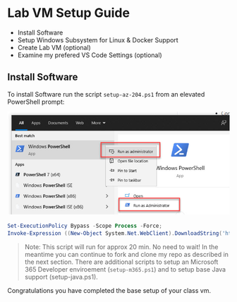 # Lab VM Setup Guide

- Install Software
- Setup Windows Subsystem for Linux & Docker Support
- Create Lab VM (optional)
- Examine my prefered VS Code Settings (optional)

## Install Software

To install Software run the script `setup-az-204.ps1` from an elevated PowerShell prompt:

![run-as](_images/run-as.jpg)

```powershell
Set-ExecutionPolicy Bypass -Scope Process -Force;
Invoke-Expression ((New-Object System.Net.WebClient).DownloadString('https://raw.githubusercontent.com/ARambazamba/AZ-204/master/Setup/setup-az-204.ps1'))
```

> Note: This script will run for approx 20 min. No need to wait! In the meantime you can continue to fork and clone my repo as described in the next section. There are additional scripts to setup an Microsoft 365 Developer enviroement (`setup-m365.ps1`) and to setup base Java support (setup-java.ps1).

Congratulations you have completed the base setup of your class vm.